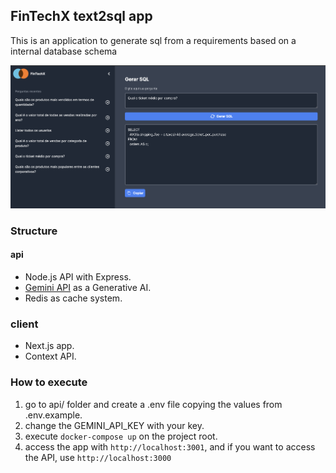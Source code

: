## FinTechX text2sql app

This is an application to generate sql from a requirements based on a internal database schema

![alt text](image.png)

### Structure
#### api
- Node.js API with Express.
- [Gemini API](https://ai.google.dev/?gad_source=1&gclid=EAIaIQobChMIxsOGy6rChQMVL15IAB0JYAv2EAAYASAAEgIuQfD_BwE) as a Generative AI.
- Redis as cache system.

### client
- Next.js app.
- Context API.


### How to execute
1. go to api/ folder and create a .env file copying the values from .env.example.
2. change the GEMINI_API_KEY with your key.
3. execute ```docker-compose up``` on the project root.
4. access the app with ```http://localhost:3001```, and if you want to access the API, use ```http://localhost:3000```